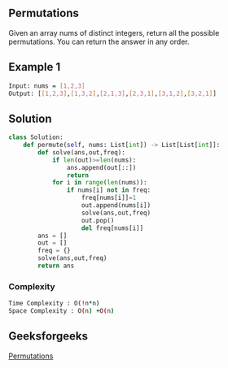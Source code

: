 ## Permutations
Given an array nums of distinct integers, return all the possible permutations. You can return the answer in any order.

## Example 1


```bash
Input: nums = [1,2,3]
Output: [[1,2,3],[1,3,2],[2,1,3],[2,3,1],[3,1,2],[3,2,1]]
```


## Solution  

```Python
class Solution:
    def permute(self, nums: List[int]) -> List[List[int]]:
        def solve(ans,out,freq):
            if len(out)>=len(nums):
                ans.append(out[::])
                return  
            for i in range(len(nums)):
                if nums[i] not in freq:
                    freq[nums[i]]=1
                    out.append(nums[i])
                    solve(ans,out,freq)
                    out.pop()
                    del freq[nums[i]]
        ans = []
        out = []
        freq = {}
        solve(ans,out,freq)
        return ans
```
### Complexity
 
```bash
Time Complexity : O(!n*n) 
Space Complexity : O(n) +O(n)
```

## Geeksforgeeks
[Permutations](https://leetcode.com/problems/permutations/description/)
